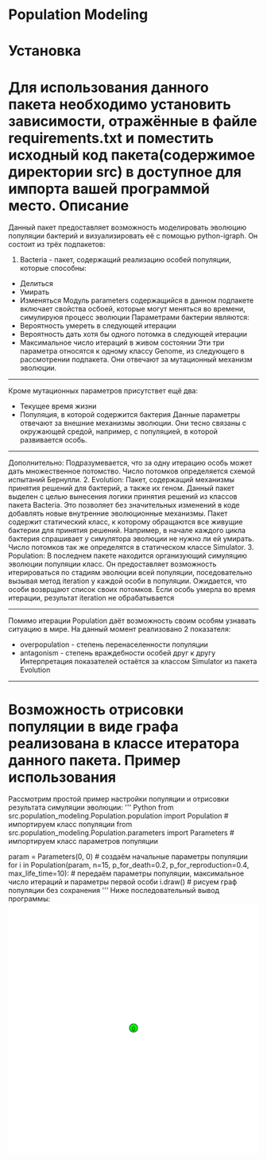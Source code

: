 # Population Modeling
**Установка**
======================
Для использования данного пакета необходимо установить зависимости, отражённые в файле requirements.txt и поместить исходный код пакета(содержимое директории src)
в доступное для импорта вашей программой место.
**Описание**
======================
Данный пакет предоставляет возможность моделировать эволюцию популяции бактерий и визуализировать её с помощью python-igraph.
Он состоит из трёх подпакетов:
1. Bacteria - пакет, содержащий реализацию особей популяции, которые способны:
* Делиться
* Умирать
* Изменяться
Модуль parameters содержащийся в данном подпакете включает свойства осбоей, которые могут меняться во времени, симулируюя процесс эволюции
Параметрами бактерии являются:
* Вероятность умереть в следующей итерации
* Вероятность дать хотя бы одного потомка в следующей итерации
* Максимальное число итераций в живом состоянии
Эти три параметра относятся к одному классу Genome, из следующего в рассмотрении подпакета. Они отвечают за мутационный механизм эволюции.
***
Кроме мутационных параметров присутствет ещё два:
* Текущее время жизни
* Популяция, в которой содержится бактерия
Данные параметры отвечают за внешние механизмы эволюции. Они тесно связаны с окружающей средой, например, с популяцией, в которой развивается особь.
***
Дополнительно:
Подразумевается, что за одну итерацию особь может дать множественное потомство. Число потомков определяется схемой испытаний Бернулли.
2. Evolution:
Пакет, содержащий механизмы принятия решений для бактерий, а также их геном. 
Данный пакет выделен с целью вынесения логики принятия решений из классов пакета Bacteria. Это позволяет без значительных изменений в коде добавлять 
новые внутренние эволюционные механизмы. Пакет содержит статический класс, к которому обращаются все живущие бактерии для принятия решений. 
Например, в начале каждого цикла бактерия спрашивает у симулятора эволюции не нужно ли ей умирать. Число потомков так же определятся в статическом классе Simulator.
3. Population:
В последнем пакете находится организующий симуляцию эволюции популяции класс. Он предоставляет возможность итерироваться по стадиям эволюции всей популяции,
поседовательно вызывая метод iteration у каждой особи в популяции. Ожидается, что особи возврщают список своих потомков. 
Если особь умерла во время итерации, результат iteration не обрабатывается
***
Помимо итерации Population даёт возможность своим особям узнавать ситуацию в мире. На данный момент реализовано 2 показателя: 
* overpopulation - степень перенаселенности популяции
* antagonism - степень враждебности особей друг к другу
Интерпретация показателей остаётся за классом Simulator из пакета Evolution
***
Возможность отрисовки популяции в виде графа реализована в классе итератора данного пакета.
**Пример использования**
======================
Рассмотрим простой пример настройки популяции и отрисовки результата симуляции эволюции:
''' Python
from src.population_modeling.Population.population import Population  # импортируем класс популяции
from src.population_modeling.Population.parameters import Parameters  # импортируем класс параметров популяции

param = Parameters(0, 0)  # создаём начальные параметры популяции
for i in Population(param, n=15, p_for_death=0.2, p_for_reproduction=0.4, max_life_time=10):  # передаём параметры популяции, максимальное число итераций и параметры первой особи
    i.draw()  # рисуем граф популяции без сохранения
'''
Ниже последовательный вывод программы:
![alt text](https://github.com/MaEgV/population-modeling/blob/population/example_res.gif)
